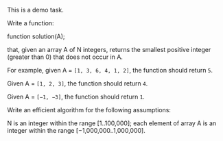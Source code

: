 This is a demo task.

Write a function:

function solution(A);

that, given an array A of N integers, returns the smallest positive integer (greater than 0) that does not occur in A.

For example, given A = ```[1, 3, 6, 4, 1, 2]```, the function should return ```5```.

Given A = ```[1, 2, 3]```, the function should return ```4```.

Given A = ```[−1, −3]```, the function should return ```1```.

Write an efficient algorithm for the following assumptions:

N is an integer within the range [1..100,000];
each element of array A is an integer within the range [−1,000,000..1,000,000].
